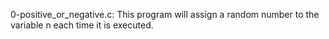 0-positive_or_negative.c: This program will assign a random number to the variable n each time it is executed.
